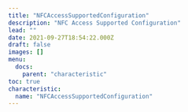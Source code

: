 ```yaml
---
title: "NFCAccessSupportedConfiguration"
description: "NFC Access Supported Configuration"
lead: ""
date: 2021-09-27T18:54:22.000Z
draft: false
images: []
menu:
  docs:
    parent: "characteristic"
toc: true
characteristic:
  name: "NFCAccessSupportedConfiguration"
---
```

